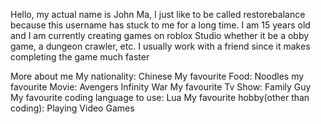 
<!---
restorebalance/restorebalance is a ✨ special ✨ repository because its `README.md` (this file) appears on your GitHub profile.
You can click the Preview link to take a look at your changes.
--->
Hello, my actual name is John Ma, I just like to be called restorebalance because this username has stuck to me for a long time. I am 15 years old and I am currently creating games on roblox Studio whether it be a obby game, a dungeon crawler, etc. I usually work with a friend since it makes completing the game much faster

More about me
My nationality: Chinese 
My favourite Food: Noodles
my favourite Movie: Avengers Infinity War
My favourite Tv Show: Family Guy
My favourite coding language to use: Lua
My favourite hobby(other than coding): Playing Video Games
